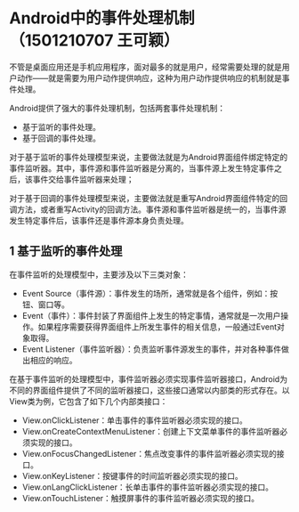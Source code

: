 # Android中的事件处理机制（1501210707 王可颖）
不管是桌面应用还是手机应用程序，面对最多的就是用户，经常需要处理的就是用户动作——就是需要为用户动作提供响应，这种为用户动作提供响应的机制就是事件处理。

Android提供了强大的事件处理机制，包括两套事件处理机制：
 
* 基于监听的事件处理。
* 基于回调的事件处理。

对于基于监听的事件处理模型来说，主要做法就是为Android界面组件绑定特定的事件监听器。其中，事件源和事件监听器是分离的，当事件源上发生特定事件之后，该事件交给事件监听器来处理；

对于基于回调的事件处理模型来说，主要做法就是重写Android界面组件特定的回调方法，或者重写Activity的回调方法。事件源和事件监听器是统一的，当事件源发生特定事件后，该事件还是事件源本身负责处理。

##  1 基于监听的事件处理

在事件监听的处理模型中，主要涉及以下三类对象：
* Event Source（事件源）：事件发生的场所，通常就是各个组件，例如：按钮、窗口等。
* Event（事件）：事件封装了界面组件上发生的特定事情，通常就是一次用户操作。如果程序需要获得界面组件上所发生事件的相关信息，一般通过Event对象取得。
* Event Listener（事件监听器）：负责监听事件源发生的事件，并对各种事件做出相应的响应。

在基于事件监听的处理模型中，事件监听器必须实现事件监听器接口，Android为不同的界面组件提供了不同的监听器接口，这些接口通常以内部类的形式存在。以View类为例，它包含了如下几个内部类接口：
* View.onClickListener：单击事件的事件监听器必须实现的接口。
* View.onCreateContextMenuListener：创建上下文菜单事件的事件监听器必须实现的接口。
* View.onFocusChangedListener：焦点改变事件的事件监听器必须实现的接口。
* View.onKeyListener：按键事件的时间监听器必须实现的接口。
* View.onLangClickListener：长单击事件的事件监听器必须实现的接口。
* View.onTouchListener：触摸屏事件的事件监听器必须实现的接口。

